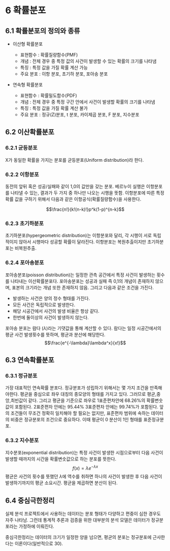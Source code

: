 # 6 확률분포

## 6.1 확률분포의 정의와 종류
- 이산형 확률분포
    - 표현함수 : 확률질량함수(PMF)
    - 개념 : 전체 경우 중 특정 값의 사건이 발생할 수 있는 확률의 크기를 나타냄
    - 특징 : 특정 값을 가질 확률 계산 가능
    - 주요 분포 : 이항 분포, 초기하 분포, 포아송 분포

- 연속형 확률분포
   - 표현함수 : 확률밀도함수(PDF)
    - 개념 : 전체 경우 중 특정 구간 안에서 사건이 발생할 확률의 크기를 나타냄
    - 특징 : 특정 값을 가질 확률 계산 불가
    - 주요 분포 : 정규(Z)분포, t 분포, 카이제곱 분포, F 분포, 지수분포


## 6.2 이산확률분포

### 6.2.1 균등분포
X가 동일한 확률을 가지는 분포를 균등분포(Uniform distribution)라 한다.

### 6.2.2 이항분포
동전의 앞뒤 혹은 성공/실패와 같이 1,0의 값만을 갖는 분포. 베르누이 실행은 이항분포를 나타낼 수 있는, 결과가 두 가지 중 하나만 나오는 시행을 뜻함. 
이항분포에 따른 특정 확률 값을 구하기 위해서 다음과 같은 이항공식(확률질량함수)을 사용한다.

$$\frac{n!}{k!(n-k)!}p^k(1-p)^{n-k}$$

### 6.2.3 초기하분포
초기하분포(hypergeometric distribution)는 이항분포와 달리, 각 시행이 서로 독립적이지 않아서 시행마다 성공할 확률이 달라진다. 이항분포는 복원추출이지만 초기하분포는 비복원추출.

### 6.2.4 포아송분포

포아송분포(poisson distribution)는 일정한 관측 공간에서 특정 사건이 발생하는 횟수를 나타내는 이산확률분포다. 포아송분포는 성공과 실패 즉 0,1의 개념이 존재하지 않으며, 표본의 크기라는 개념 또한 존재하지 않음. 그리고 다음과 같은 조건을 가진다.
- 발생하는 사건은 양의 정수 형태를 가진다.
- 모든 사건은 독립적으로 발생한다.
- 해당 시공간에서 사건의 발생 비율은 항상 같다.
- 한번에 둘이상의 사건이 발생하지 않는다.

포아송 분포는 람다 ($\lambda$)라는 기댓값을 통해 계산할 수 있다. 람다는 일정 시공간에서의 평균 사건 발생횟수를 뜻하며, 평균과 분산에 해당한다.
$$\frac{e^{-\lambda}\lambda^x}{x!}$$

## 6.3 연속확률분포

### 6.3.1 정규분포
가장 대표적인 연속확률 분포다. 정규분포가 성립하기 위해서는 몇 가지 조건을 만족해야한다. 평균을 중심으로 좌우 대칭의 종모양의 형태를 가지고 있다. 그러므로 평균,중앙,최빈값이 같다. 그리고 평균을 기준으로 좌우로 1표준편차안에 68.26%의 확률변숫값이 포함된다. 2표준편차 안에는 95.44% 3표준편차 안에는 99.74%가 포함된다. 앞의 조건들이 무조건 정확히 일치해야 할 필요는 없지만, 표준편차 범위에 속하는 데이터의 비중은 정규분포의 조건으로 중요하다. 이때 평균이 0 분산이 1인 형태를 표준정규분포.

### 6.3.2 지수분포
지수분포(exponential distribution)는 특정 사건이 발생한 시점으로부터 다음 사건이 발생할 때까지의 시간을 확률변숫값으로 하는 분포를 뜻한다. 
$$f(x) = \lambda e^{- \lambda x}$$
평균은 사건의 횟수를 뜻했던 $\lambda$에 역수를 취하면 하나의 사건이 발생한 후 다음 사건이 발생하기까지의 평균 소요시간. 평균을 제곱하면 분산이 된다.

## 6.4 중심극한정리
실제 분석 프로젝트에서 사용하는 데이터는 분포 형태가 다양하고 편중이 심한 경우도 자주 나타남. 그런데 통계적 추론과 검증을 위한 대부분의 분석 모델은 데이터가 정규분포라는 가정하에 이뤄진다.

중심극한정리는 데이터의 크기가 일정한 양을 넘으면, 평균의 분포는 정규분포에 근사한다는 이론이다(일반적으로 30).